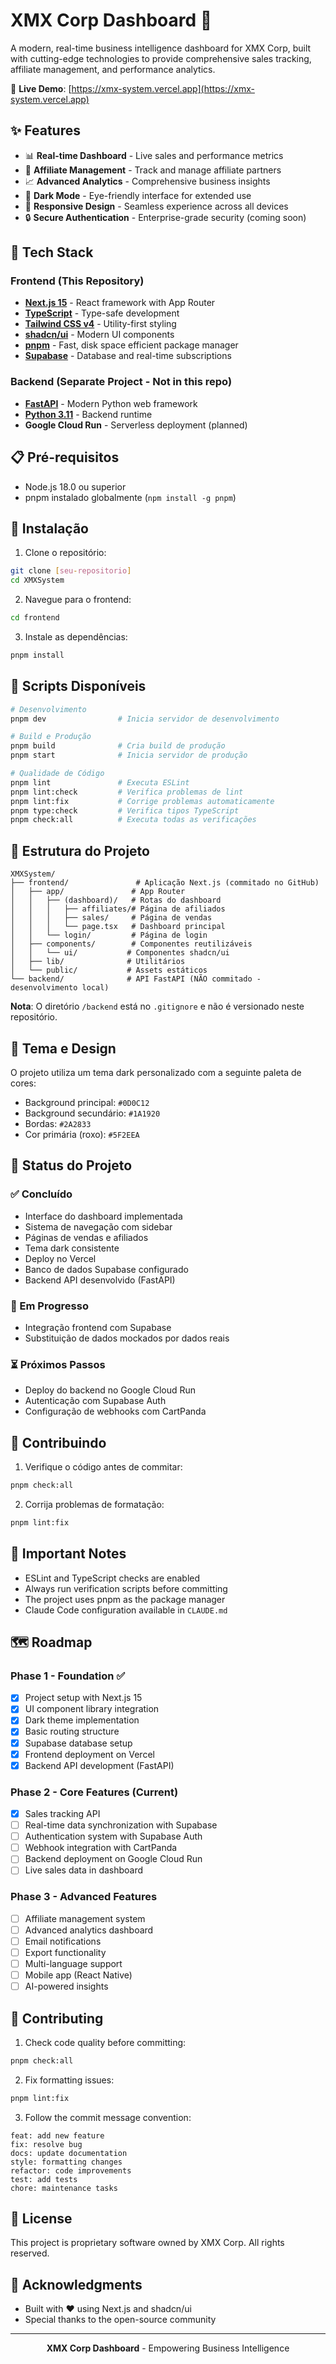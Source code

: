 # XMX Corp Dashboard 🚀

A modern, real-time business intelligence dashboard for XMX Corp, built with cutting-edge technologies to provide comprehensive sales tracking, affiliate management, and performance analytics.

🔗 **Live Demo**: [https://xmx-system.vercel.app](https://xmx-system.vercel.app)

## ✨ Features

- 📊 **Real-time Dashboard** - Live sales and performance metrics
- 👥 **Affiliate Management** - Track and manage affiliate partners
- 📈 **Advanced Analytics** - Comprehensive business insights
- 🌙 **Dark Mode** - Eye-friendly interface for extended use
- 📱 **Responsive Design** - Seamless experience across all devices
- 🔒 **Secure Authentication** - Enterprise-grade security (coming soon)

## 🚀 Tech Stack

### Frontend (This Repository)
- **[Next.js 15](https://nextjs.org/)** - React framework with App Router
- **[TypeScript](https://www.typescriptlang.org/)** - Type-safe development
- **[Tailwind CSS v4](https://tailwindcss.com/)** - Utility-first styling
- **[shadcn/ui](https://ui.shadcn.com/)** - Modern UI components
- **[pnpm](https://pnpm.io/)** - Fast, disk space efficient package manager
- **[Supabase](https://supabase.com/)** - Database and real-time subscriptions

### Backend (Separate Project - Not in this repo)
- **[FastAPI](https://fastapi.tiangolo.com/)** - Modern Python web framework
- **[Python 3.11](https://www.python.org/)** - Backend runtime
- **Google Cloud Run** - Serverless deployment (planned)

## 📋 Pré-requisitos

- Node.js 18.0 ou superior
- pnpm instalado globalmente (`npm install -g pnpm`)

## 🔧 Instalação

1. Clone o repositório:
```bash
git clone [seu-repositorio]
cd XMXSystem
```

2. Navegue para o frontend:
```bash
cd frontend
```

3. Instale as dependências:
```bash
pnpm install
```

## 🎯 Scripts Disponíveis

```bash
# Desenvolvimento
pnpm dev                # Inicia servidor de desenvolvimento

# Build e Produção
pnpm build              # Cria build de produção
pnpm start              # Inicia servidor de produção

# Qualidade de Código
pnpm lint               # Executa ESLint
pnpm lint:check         # Verifica problemas de lint
pnpm lint:fix           # Corrige problemas automaticamente
pnpm type:check         # Verifica tipos TypeScript
pnpm check:all          # Executa todas as verificações
```

## 📁 Estrutura do Projeto

```
XMXSystem/
├── frontend/               # Aplicação Next.js (commitado no GitHub)
│   ├── app/               # App Router
│   │   ├── (dashboard)/   # Rotas do dashboard
│   │   │   ├── affiliates/# Página de afiliados
│   │   │   ├── sales/     # Página de vendas
│   │   │   └── page.tsx   # Dashboard principal
│   │   └── login/         # Página de login
│   ├── components/        # Componentes reutilizáveis
│   │   └── ui/           # Componentes shadcn/ui
│   ├── lib/              # Utilitários
│   └── public/           # Assets estáticos
└── backend/              # API FastAPI (NÃO commitado - desenvolvimento local)
```

**Nota**: O diretório `/backend` está no `.gitignore` e não é versionado neste repositório.

## 🎨 Tema e Design

O projeto utiliza um tema dark personalizado com a seguinte paleta de cores:

- Background principal: `#0D0C12`
- Background secundário: `#1A1920`
- Bordas: `#2A2833`
- Cor primária (roxo): `#5F2EEA`

## 🚦 Status do Projeto

### ✅ Concluído
- Interface do dashboard implementada
- Sistema de navegação com sidebar
- Páginas de vendas e afiliados
- Tema dark consistente
- Deploy no Vercel
- Banco de dados Supabase configurado
- Backend API desenvolvido (FastAPI)

### 🔄 Em Progresso
- Integração frontend com Supabase
- Substituição de dados mockados por dados reais

### ⏳ Próximos Passos
- Deploy do backend no Google Cloud Run
- Autenticação com Supabase Auth
- Configuração de webhooks com CartPanda

## 🤝 Contribuindo

1. Verifique o código antes de commitar:
```bash
pnpm check:all
```

2. Corrija problemas de formatação:
```bash
pnpm lint:fix
```

## 📝 Important Notes

- ESLint and TypeScript checks are enabled
- Always run verification scripts before committing
- The project uses pnpm as the package manager
- Claude Code configuration available in `CLAUDE.md`

## 🗺️ Roadmap

### Phase 1 - Foundation ✅
- [x] Project setup with Next.js 15
- [x] UI component library integration
- [x] Dark theme implementation
- [x] Basic routing structure
- [x] Supabase database setup
- [x] Frontend deployment on Vercel
- [x] Backend API development (FastAPI)

### Phase 2 - Core Features (Current)
- [x] Sales tracking API
- [ ] Real-time data synchronization with Supabase
- [ ] Authentication system with Supabase Auth
- [ ] Webhook integration with CartPanda
- [ ] Backend deployment on Google Cloud Run
- [ ] Live sales data in dashboard

### Phase 3 - Advanced Features
- [ ] Affiliate management system
- [ ] Advanced analytics dashboard
- [ ] Email notifications
- [ ] Export functionality
- [ ] Multi-language support
- [ ] Mobile app (React Native)
- [ ] AI-powered insights

## 🤝 Contributing

1. Check code quality before committing:
```bash
pnpm check:all
```

2. Fix formatting issues:
```bash
pnpm lint:fix
```

3. Follow the commit message convention:
```
feat: add new feature
fix: resolve bug
docs: update documentation
style: formatting changes
refactor: code improvements
test: add tests
chore: maintenance tasks
```

## 📄 License

This project is proprietary software owned by XMX Corp. All rights reserved.

## 🙏 Acknowledgments

- Built with ❤️ using Next.js and shadcn/ui
- Special thanks to the open-source community

---

<p align="center">
  <strong>XMX Corp Dashboard</strong> - Empowering Business Intelligence
</p>